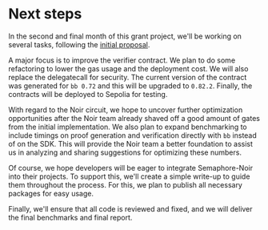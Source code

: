 # Next steps

In the second and final month of this grant project, we'll be working on several tasks, following the [initial proposal](https://github.com/orgs/noir-lang/discussions/7523). 

A major focus is to improve the verifier contract. We plan to do some refactoring to lower the gas usage and the deployment cost. We will also replace the delegatecall for security. The current version of the contract was generated for `bb 0.72` and this will be upgraded to `0.82.2`. Finally, the contracts will be deployed to Sepolia for testing. 

With regard to the Noir circuit, we hope to uncover further optimization opportunities after the Noir team already shaved off a good amount of gates from the initial implementation. We also plan to expand benchmarking to include timings on proof generation and verification directly with `bb` instead of on the SDK. This will provide the Noir team a better foundation to assist us in analyzing and sharing suggestions for optimizing these numbers. 

Of course, we hope developers will be eager to integrate Semaphore-Noir into their projects. To support this, we'll create a simple write-up to guide them throughout the process. For this, we plan to publish all necessary packages for easy usage. 

Finally, we'll ensure that all code is reviewed and fixed, and we will deliver the final benchmarks and final report. 